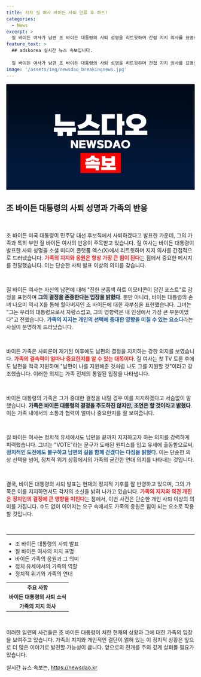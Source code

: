 ```yaml
---
title: 지지 질 여사 바이든 사퇴 만류 후 하트!
categories:
  - News
excerpt: >
  질 바이든 여사가 남편 조 바이든 대통령의 사퇴 성명을 리트윗하며 간접 지지 의사를 표명한 가운데, 바이든 가족은 그의 결정을 존중한다고 밝혔다. 이들 가족은 대통령의 과거 업적을 강조하며 사퇴론에 대한 입장을 전했다.
feature_text: >
  ## adskorea 실시간 뉴스 속보입니다.

  질 바이든 여사가 남편 조 바이든 대통령의 사퇴 성명을 리트윗하며 간접 지지 의사를 표명한 가운데, 바이든 가족은 그의 결정을 존중한다고 밝혔다. 이들 가족은 대통령의 과거 업적을 강조하며 사퇴론에 대한 입장을 전했다.
image: '/assets/img/newsdao_breakingnews.jpg'
---
```


<p><img src="/assets/img/newsdao_breakingnews.jpg" alt="adskorea 속보" /></p>

<h2 data-ke-size="size26">조 바이든 대통령의 사퇴 성명과 가족의 반응</h2>

<p data-ke-size="size16">&nbsp;</p>

<p>조 바이든 미국 대통령이 민주당 대선 후보직에서 사퇴하겠다고 발표한 가운데, 그의 가족과 특히 부인 질 바이든 여사의 반응이 주목받고 있습니다. 질 여사는 바이든 대통령이 발표한 사퇴 성명을 소셜 미디어 플랫폼 엑스(X)에서 리트윗하며 지지 의사를 간접적으로 드러냈습니다. <b><span style="color: #ee2323;">가족의 지지와 응원은 항상 가장 큰 힘이 된다</span></b>는 점에서 중요한 메시지를 전달했습니다. 이는 단순한 사퇴 발표 이상의 의미를 갖습니다.</p>

<p data-ke-size="size16">&nbsp;</p>

<p>질 바이든 여사는 자신의 남편에 대해 "진한 분홍색 하트 이모티콘이 담긴 포스트"로 감정을 표현하며 <b><span style="background-color: #21538527;">그의 결정을 존중한다는 입장을 밝혔다</span></b>. 뿐만 아니라, 바이든 대통령의 손녀 나오미 역시 X를 통해 할아버지인 조 바이든에 대한 자부심을 표현했습니다. 그녀는 "그는 우리의 대통령으로서 자랑스럽고, 그의 영향력은 내 인생에서 가장 큰 부분이었다"고 전했습니다. <b><span style="color: #1a5490;">가족의 지지는 개인의 선택에 중대한 영향을 미칠 수 있는 요소다</span></b>라는 사실이 분명하게 드러났습니다.</p>

<p data-ke-size="size16">&nbsp;</p>

<p>바이든 가족은 사퇴론이 제기된 이후에도 남편의 결정을 지지하는 강한 의지를 보였습니다. <b><span style="color: #ee2323;">가족의 결속력이 얼마나 중요한지를 알 수 있는 대목이다</span></b>. 질 여사는 첫 TV 토론 후에도 남편을 적극 지원하며 "남편이 나를 지원해준 것처럼 나도 그를 지원할 것"이라고 강조했습니다. 이러한 의지는 가족 전체의 통일된 입장을 나타냅니다.</p>

<p data-ke-size="size16">&nbsp;</p>

<p>바이든 대통령의 가족은 그가 중대한 결정을 내릴 경우 이를 지지하겠다고 서슴없이 말했습니다. <b><span style="background-color: #21538527;">가족은 바이든 대통령의 결정을 주도하진 않지만, 조언은 할 것이라고 밝혔다</span></b>. 이는 가족 내에서의 소통과 협력이 얼마나 중요한지를 잘 보여줍니다. </p>

<p data-ke-size="size16">&nbsp;</p>

<p>질 바이든 여사는 정치적 유세에서도 남편을 끝까지 지지하고자 하는 의지를 강력하게 피력했습니다. 그녀는 "VOTE"라는 문구가 도배된 원피스를 입고 유세에 출동함으로써, <b><span style="color: #1a5490;">정치적인 도전에도 불구하고 남편의 길을 함께 걷겠다는 다짐을 밝혔다</span></b>. 이는 단순한 의상 선택을 넘어, 정치적 위기 상황에서의 가족의 굳건한 연대 의지를 나타내는 것입니다.</p>

<p data-ke-size="size16">&nbsp;</p>

<p>결국, 바이든 대통령의 사퇴 발표는 현재의 정치적 기후를 잘 반영하고 있으며, 그의 가족은 이를 지지하면서도 각자의 소신을 밝혀 나가고 있습니다. <b><span style="color: #ee2323;">가족의 지지와 의견 개진은 정치인의 결정에 큰 영향을 미친다</span></b>는 점에서, 이번 사건은 단순한 개인 사퇴 이상의 의미를 가집니다. 수도 없이 이어지는 요구 속에서도 가족의 응원은 힘이 되는 요소로 작용할 것입니다.</p>

<p data-ke-size="size16">&nbsp;</p>

<hr>

<ul>
    <li>조 바이든 대통령의 사퇴 발표</li>
    <li>질 바이든 여사의 지지 표명</li>
    <li>바이든 가족의 응원과 그 의미</li>
    <li>정치 유세에서의 가족의 역할</li>
    <li>정치적 위기와 가족의 연대</li>
</ul>

<table style="width: 100%; border-collapse: collapse;">
    <tr>
        <td style="text-align: center; height: 17px;"><b>주요 사항</b></td>
    </tr>
    <tr>
        <td style="text-align: center; height: 17px;"><b>바이든 대통령의 사퇴 소식</b></td>
    </tr>
    <tr>
        <td style="text-align: center; height: 17px;"><b>가족의 지지 의사</b></td>
    </tr>
</table> 

<p data-ke-size="size16">&nbsp;</p>

<p>이러한 일련의 사건들은 조 바이든 대통령이 처한 현재의 상황과 그에 대한 가족의 입장을 보여주고 있습니다. 가족의 지지와 개인적인 결단이 얽혀 있는 이 정치적 상황은 앞으로 더 많은 이야기로 발전할 가능성이 큽니다. 앞으로의 전개를 주의 깊게 살펴볼 필요가 있습니다.</p>
실시간 뉴스 속보는, <a href="https://newsdao.kr" rel="dofollow">https://newsdao.kr</a>


